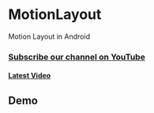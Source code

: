 # MotionLayout
Motion Layout in Android

### [Subscribe our channel on YouTube](https://youtube.com/papayacoders)
#### [Latest Video](https://www.youtube.com/watch?v=SPdFM1YmxrA)


## Demo
[](https://user-images.githubusercontent.com/46995327/126102068-d9eaf373-a18d-41de-8d10-62aab86ef1ea.mp4)

